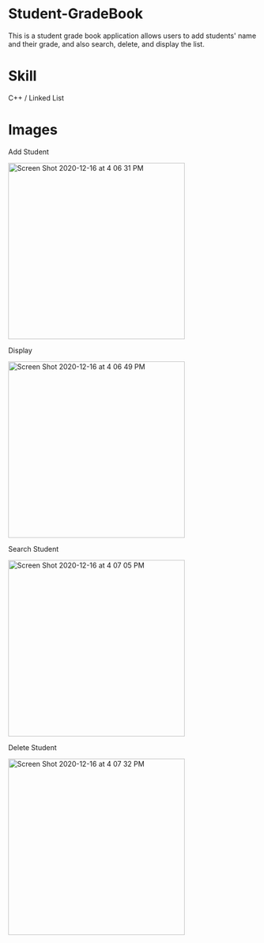 # Student-GradeBook

This is a student grade book application allows users to add students' name and their grade, and also search, delete, and display the list.

# Skill

C++ / Linked List

# Images
Add Student

<img width="357" alt="Screen Shot 2020-12-16 at 4 06 31 PM" src="https://user-images.githubusercontent.com/34990882/102406649-e432d100-3fb8-11eb-8da7-53c9330cd660.png">

Display

<img width="357" alt="Screen Shot 2020-12-16 at 4 06 49 PM" src="https://user-images.githubusercontent.com/34990882/102406727-0298cc80-3fb9-11eb-97c5-e120479531dd.png">

Search Student

<img width="357" alt="Screen Shot 2020-12-16 at 4 07 05 PM" src="https://user-images.githubusercontent.com/34990882/102406897-3f64c380-3fb9-11eb-802c-ba0a80f8929d.png">

Delete Student

<img width="357" alt="Screen Shot 2020-12-16 at 4 07 32 PM" src="https://user-images.githubusercontent.com/34990882/102406977-5c999200-3fb9-11eb-90e0-651d94c67fea.png">
